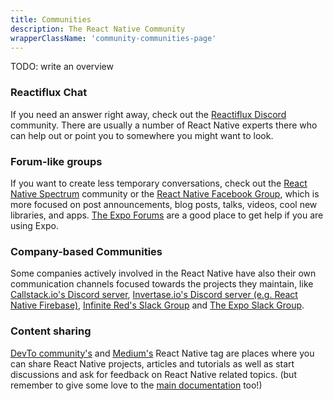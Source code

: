 ```yaml
---
title: Communities
description: The React Native Community
wrapperClassName: 'community-communities-page'
---
```


TODO: write an overview

### Reactiflux Chat

If you need an answer right away, check out the [Reactiflux Discord](https://discord.gg/JuTwWB8rsy) community. There are usually a number of React Native experts there who can help out or point you to somewhere you might want to look.

### Forum-like groups

If you want to create less temporary conversations, check out the [React Native Spectrum](https://spectrum.chat/react-native) community or the [React Native Facebook Group](https://www.facebook.com/groups/react.native.community), which is more focused on post announcements, blog posts, talks, videos, cool new libraries, and apps. [The Expo Forums](https://forums.expo.io) are a good place to get help if you are using Expo.

### Company-based Communities

Some companies actively involved in the React Native have also their own communication channels focused towards the projects they maintain, like [Callstack.io's Discord server](https://discordapp.com/invite/zwR2Cdh), [Invertase.io's Discord server (e.g. React Native Firebase)](https://discord.gg/C9aK28N), [Infinite Red's Slack Group](http://community.infinite.red/) and [The Expo Slack Group](https://slack.expo.io/).

### Content sharing

[DevTo community's](https://dev.to/t/reactnative) and [Medium's](https://medium.com/tag/react-native) React Native tag are places where you can share React Native projects, articles and tutorials as well as start discussions and ask for feedback on React Native related topics. (but remember to give some love to the [main documentation](https://github.com/facebook/react-native-website) too!)
